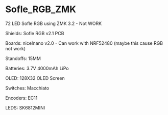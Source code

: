 # Sofle_RGB_ZMK

72 LED Sofle RGB using ZMK 3.2              - Not WORK


Shields: Sofle RGB v2.1 PCB

Boards: nice!nano v2.0                      - Can work with NRF52480 (maybe this cause RGB not work)

Standoffs: 15MM

Batteries: 3.7V 4000mAh LiPo                

OLED: 128X32 OLED Screen

Switches: Macchiato

Encoders: EC11

LEDS: SK6812MINI
